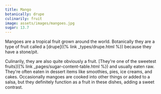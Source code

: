 ```yaml
---
title: Mango
botanically: drupe
culinarily: fruit
image: assets/images/mangoes.jpg
sugar: 13.7
---
```

Mangoes are a tropical fruit grown around the world. Botanically they are a type of fruit called a [drupe]({% link _types/drupe.html %}) because they have a stone/pit.

Culinarily, they are also quite obviously a fruit. [They're one of the sweetest fruits]({% link _pages/sugar-content-table.html %}) and usually eaten raw. They're often eaten in dessert items like smoothies, pies, ice creams, and cakes. Occasionally mangoes are cooked into other things or added to a salsa, but they definitely function as a fruit in these dishes, adding a sweet contrast.